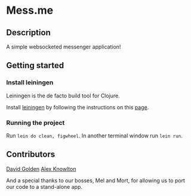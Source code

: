 # Mess.me

## Description

A simple websocketed messenger application!

## Getting started

### Install leiningen
Leiningen is the de facto build tool for Clojure. 

Install [leiningen](http://leiningen.org) by following the instructions on this [page](http://leiningen.org).

### Running the project

Run `lein do clean, figwheel`. In another terminal window run `lein run`.

## Contributors

[David Golden](https://github.com/dcgolden)
[Alex Knowlton](https://github.com/AlexKnowlton313)

And a special thanks to our bosses, Mel and Mort, for allowing us to port our code to a stand-alone app.